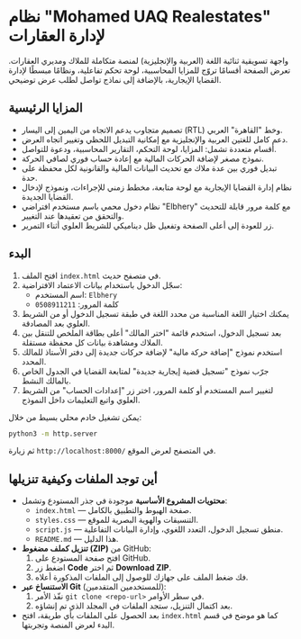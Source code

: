 # نظام "Mohamed UAQ Realestates" لإدارة العقارات

واجهة تسويقية ثنائية اللغة (العربية والإنجليزية) لمنصة متكاملة للملاك ومديري العقارات. تعرض الصفحة أقسامًا تروّج للمزايا المحاسبية، لوحة تحكم تفاعلية، ونظامًا مبسطًا لإدارة القضايا الإيجارية، بالإضافة إلى نماذج تواصل لطلب عرض توضيحي.

## المزايا الرئيسية
- تصميم متجاوب يدعم الاتجاه من اليمين إلى اليسار (RTL) وخط "القاهرة" العربي.
- دعم كامل للغتين العربية والإنجليزية مع إمكانية التبديل اللحظي وتغيير اتجاه العرض.
- أقسام متعددة تشمل: المزايا، لوحة التحكم، التقارير المحاسبية، ودعوة للتواصل.
- نموذج مصغر لإضافة الحركات المالية مع إعادة حساب فوري لصافي الحركة.
- تبديل فوري بين عدة ملاك مع تحديث البيانات المالية والقانونية لكل محفظة على حدة.
- نظام إدارة القضايا الإيجارية مع لوحة متابعة، مخطط زمني للإجراءات، ونموذج لإدخال القضايا الجديدة.
- نظام دخول محمي باسم مستخدم افتراضي "Elbhery" مع كلمة مرور قابلة للتحديث والتحقق من تعقيدها عند التغيير.
- زر للعودة إلى أعلى الصفحة وتفعيل ظل ديناميكي للشريط العلوي أثناء التمرير.

## البدء
1. افتح الملف `index.html` في متصفح حديث.
2. سجّل الدخول باستخدام بيانات الاعتماد الافتراضية:
   - اسم المستخدم: `Elbhery`
   - كلمة المرور: `0508911211`
3. يمكنك اختيار اللغة المناسبة من محدد اللغة في طبقة تسجيل الدخول أو من الشريط العلوي بعد المصادقة.
4. بعد تسجيل الدخول، استخدم قائمة "اختر المالك" أعلى بطاقة الملخص للتنقل بين الملاك ومشاهدة بيانات كل محفظة مستقلة.
5. استخدم نموذج "إضافة حركة مالية" لإضافة حركات جديدة إلى دفتر الأستاذ للمالك المحدد.
6. جرّب نموذج "تسجيل قضية إيجارية جديدة" لمتابعة القضايا في الجدول الخاص بالمالك النشط.
7. لتغيير اسم المستخدم أو كلمة المرور، اختر زر "إعدادات الحساب" من الشريط العلوي واتبع التعليمات داخل النموذج.

يمكن تشغيل خادم محلي بسيط من خلال:

```bash
python3 -m http.server
```

ثم زيارة `http://localhost:8000/` في المتصفح لعرض الموقع.

## أين توجد الملفات وكيفية تنزيلها
- **محتويات المشروع الأساسية** موجودة في جذر المستودع وتشمل:
  - `index.html` — صفحة الهبوط والتطبيق بالكامل.
  - `styles.css` — التنسيقات والهوية البصرية للموقع.
  - `script.js` — منطق تسجيل الدخول، التعدد اللغوي، وإدارة البيانات التفاعلية.
  - `README.md` — هذا الدليل.
- **تنزيل كملف مضغوط (ZIP)** من GitHub:
  1. افتح صفحة المستودع على GitHub.
  2. اضغط زر **Code** ثم اختر **Download ZIP**.
  3. فك ضغط الملف على جهازك للوصول إلى الملفات المذكورة أعلاه.
- **الاستنساخ عبر Git** (للمستخدمين المتقدمين):
  1. نفّذ الأمر `git clone <repo-url>` في سطر الأوامر.
  2. بعد اكتمال التنزيل، ستجد الملفات في المجلد الذي تم إنشاؤه.
- بعد الحصول على الملفات بأي طريقة، افتح `index.html` كما هو موضح في قسم البدء لعرض المنصة وتجربتها.
